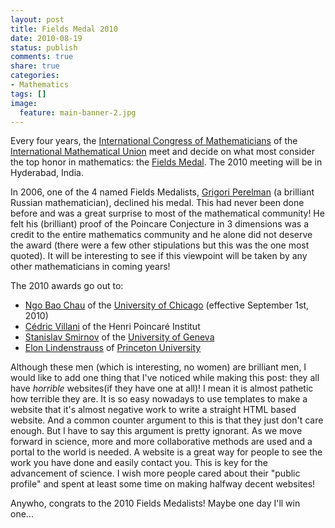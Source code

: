 ```yaml
---
layout: post
title: Fields Medal 2010
date: 2010-08-19
status: publish
comments: true
share: true
categories:
- Mathematics
tags: []
image:
  feature: main-banner-2.jpg
---
```


Every four years, the <a href="http://www.mathunion.org/activities/icm">International Congress of Mathematicians</a> of the <a href="http://www.mathunion.org/">International Mathematical Union</a> meet and decide on what most consider the top honor in mathematics: the <a href="http://en.wikipedia.org/wiki/Fields_Medal">Fields Medal</a>. The 2010 meeting will be in Hyderabad, India.

In 2006, one of the 4 named Fields Medalists, <a href="http://en.wikipedia.org/wiki/Grigori_Perelman">Grigori Perelman</a> (a brilliant Russian mathematician), declined his medal. This had never been done before and was a great surprise to most of the mathematical community! He felt his (brilliant) proof of the Poincare Conjecture in 3 dimensions was a credit to the entire mathematics community and he alone did not deserve the award (there were a few other stipulations but this was the one most quoted). It will be interesting to see if this viewpoint will be taken by any other mathematicians in coming years!

The 2010 awards go out to:

* <a href="http://en.wikipedia.org/wiki/Ngo_Bao_Chau">Ngo Bao Chau</a> of the <a href="http://www.uchicago.edu/">University of Chicago</a> (effective September 1st, 2010)
* <a href="http://cedricvillani.org/">Cédric Villani</a> of the Henri Poincaré Institut
* <a href="http://www.unige.ch/~smirnov/">Stanislav Smirnov</a> of the <a href="http://www.unige.ch/international/index_en.html">University of Geneva</a>
* <a href="http://www.ma.huji.ac.il/~elon/index.html">Elon Lindenstrauss</a> of <a href="http://www.princeton.edu/main/">Princeton University</a>

Although these men (which is interesting, no women) are brilliant men, I would like to add one thing that I've noticed while making this post: they all have <i>horrible</i> websites(if they have one at all)! I mean it is almost pathetic how terrible they are. It is so easy nowadays to use templates to make a website that it's almost negative work to write a straight HTML based website. And a common counter argument to this is that they just don't care enough. But I have to say this argument is pretty ignorant. As we move forward in science, more and more collaborative methods are used and a portal to the world is needed. A website is a great way for people to see the work you have done and easily contact you. This is key for the advancement of science. I wish more people cared about their "public profile" and spent at least some time on making halfway decent websites!

Anywho, congrats to the 2010 Fields Medalists! Maybe one day I'll win one...
